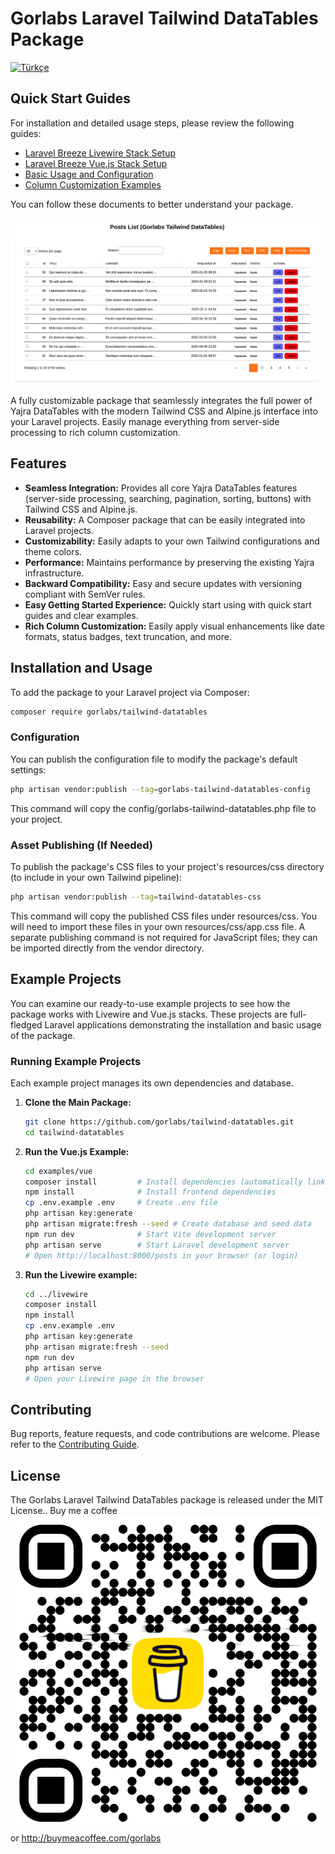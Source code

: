 # Gorlabs Laravel Tailwind DataTables Package

[![Türkçe](https://img.shields.io/badge/Dil-Türkçe-red.svg)](docs/tr/giris.md)

## Quick Start Guides

For installation and detailed usage steps, please review the following guides:

* [Laravel Breeze Livewire Stack Setup](docs/en/setup-livewire.md)
* [Laravel Breeze Vue.js Stack Setup](docs/en/setup-vue.md)
* [Basic Usage and Configuration](docs/en/basic-usage.md)
* [Column Customization Examples](docs/en/column-customization.md)

You can follow these documents to better understand your package.

![Package View Image](paket-durumu.png)

A fully customizable package that seamlessly integrates the full power of Yajra DataTables with the modern Tailwind CSS and Alpine.js interface into your Laravel projects. Easily manage everything from server-side processing to rich column customization.


## Features

* **Seamless Integration:** Provides all core Yajra DataTables features (server-side processing, searching, pagination, sorting, buttons) with Tailwind CSS and Alpine.js.
* **Reusability:** A Composer package that can be easily integrated into Laravel projects.
* **Customizability:** Easily adapts to your own Tailwind configurations and theme colors.
* **Performance:** Maintains performance by preserving the existing Yajra infrastructure.
* **Backward Compatibility:** Easy and secure updates with versioning compliant with SemVer rules.
* **Easy Getting Started Experience:** Quickly start using with quick start guides and clear examples.
* **Rich Column Customization:** Easily apply visual enhancements like date formats, status badges, text truncation, and more.

## Installation and Usage

To add the package to your Laravel project via Composer:

```bash
composer require gorlabs/tailwind-datatables
```

### Configuration

You can publish the configuration file to modify the package's default settings:

```bash
php artisan vendor:publish --tag=gorlabs-tailwind-datatables-config
```

This command will copy the config/gorlabs-tailwind-datatables.php file to your project.

### Asset Publishing (If Needed)

To publish the package's CSS files to your project's resources/css directory (to include in your own Tailwind pipeline):

```bash
php artisan vendor:publish --tag=tailwind-datatables-css
```
This command will copy the published CSS files under resources/css. You will need to import these files in your own resources/css/app.css file. A separate publishing command is not required for JavaScript files; they can be imported directly from the vendor directory.
## Example Projects
You can examine our ready-to-use example projects to see how the package works with Livewire and Vue.js stacks. These projects are full-fledged Laravel applications demonstrating the installation and basic usage of the package.
### Running Example Projects

Each example project manages its own dependencies and database. 

1.  **Clone the Main Package:**
    ```bash
    git clone https://github.com/gorlabs/tailwind-datatables.git
    cd tailwind-datatables
    ```
2.  **Run the Vue.js Example:**
    ```bash
    cd examples/vue
    composer install         # Install dependencies (automatically links main package)
    npm install              # Install frontend dependencies
    cp .env.example .env     # Create .env file
    php artisan key:generate
    php artisan migrate:fresh --seed # Create database and seed data
    npm run dev              # Start Vite development server
    php artisan serve        # Start Laravel development server
    # Open http://localhost:8000/posts in your browser (or login)
    ```
3.  **Run the Livewire example:**
    ```bash
    cd ../livewire
    composer install
    npm install
    cp .env.example .env
    php artisan key:generate
    php artisan migrate:fresh --seed
    npm run dev
    php artisan serve
    # Open your Livewire page in the browser
    ```

## Contributing

Bug reports, feature requests, and code contributions are welcome. Please refer to the [Contributing Guide](CONTRIBUTING.md).

## License

The Gorlabs Laravel Tailwind DataTables package is released under the MIT License..
Buy me a coffee ![QR Code](qr-code.png) or http://buymeacoffee.com/gorlabs
